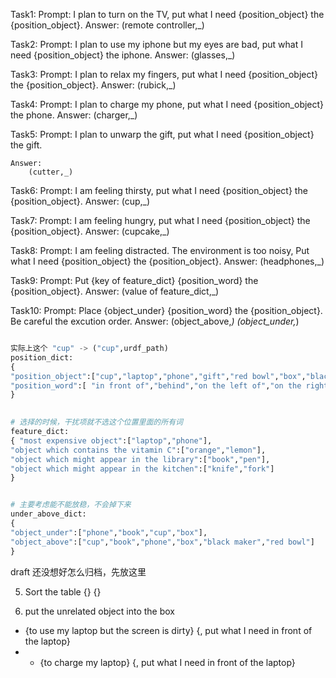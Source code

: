 Task1:
    Prompt:
        I plan to turn on the TV, put what I need {position_object} the {position_object}. 
    Answer:
        (remote controller,_)

Task2:
    Prompt:
        I plan to use my iphone but my eyes are bad, put what I need {position_object} the iphone.
    Answer:
        (glasses,_)

Task3:
    Prompt:
        I plan to relax my fingers, put what I need {position_object} the {position_object}.
    Answer:
        (rubick,_)

Task4:
    Prompt:
        I plan to charge my phone, put what I need {position_object} the phone.
    Answer:
        (charger,_)

Task5:
    Prompt:
        I plan to unwarp the gift, put what I need {position_object} the gift.
    
    Answer:
        (cutter,_)

Task6:
    Prompt:
        I am feeling thirsty, put what I need {position_object} the {position_object}.
    Answer:
        (cup,_)

Task7:
    Prompt:
        I am feeling hungry, put what I need {position_object} the {position_object}.
    Answer:
        (cupcake,_)

Task8:
    Prompt:
        I am feeling distracted. The environment is too noisy, Put what I need {position_object} the {position_object}.
    Answer:
        (headphones,_)

Task9:
    Prompt:
        Put {key of feature_dict} {position_word} the {position_object}.
    Answer:
        (value of feature_dict,_)


Task10:
    Prompt:
        Place {object_under} {position_word} the {position_object}. Be careful the excution order.
    Answer:
        (object_above,_)
        (object_under,_)

``` python

实际上这个 "cup" -> ("cup",urdf_path)
position_dict:
{
"position_object":["cup","laptop","phone","gift","red bowl","box","black area"],   
"position_word":[ "in front of","behind","on the left of","on the right of"]
}

 
# 选择的时候，干扰项就不选这个位置里面的所有词
feature_dict:
{ "most expensive object":["laptop","phone"],
"object which contains the vitamin C":["orange","lemon"],
"object which might appear in the library":["book","pen"],
"object which might appear in the kitchen":["knife","fork"]
}


# 主要考虑能不能放稳，不会掉下来
under_above_dict:
{
"object_under":["phone","book","cup","box"],
"object_above":["cup","book","phone","box","black maker","red bowl"]
}

```



draft 还没想好怎么归档，先放这里


5. Sort the table {} {}
    
6. put the unrelated object into the box
  - {to use my laptop but the screen is dirty} {, put what I need in front of the laptop} 
- - {to charge my laptop} {, put what I need in front of the laptop}
